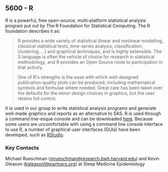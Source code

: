 ## 5600 - R ##

R is a powerful, free open-source, multi-platform statistical analysis program put out by The R Foundation for Statistical Computing. The R foundation describes it as:

>R provides a wide variety of statistical (linear and nonlinear modelling, classical statistical tests, time-series analysis, classification, clustering, ...) and graphical techniques, and is highly extensible. The S language is often the vehicle of choice for research in statistical methodology, and R provides an Open Source route to participation in that activity.

>One of R's strengths is the ease with which well-designed publication-quality plots can be produced, including mathematical symbols and formulae where needed. Great care has been taken over the defaults for the minor design choices in graphics, but the user retains full control.

It is used in our group to write statistical analysis programs and generate well-made graphics and reports as an alternative to SAS. R is used through a command line-esque console and can be downloaded [here](http://www.r-project.org/index.html). Because some users are uncomfortable with using a command line console interface to use R, a number of graphical user interfaces (GUIs) have been developed, such as [RStudio](http://www.rstudio.com).

### Key Contacts

Michael Rueschman (mrueschman@research.bwh.harvard.edu) and Kevin Gleason (kgleason1@partners.org) at Sleep Medicine Epidemiology
